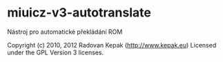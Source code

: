 miuicz-v3-autotranslate
=======================
Nástroj pro automatické překládání ROM

Copyright (c) 2010, 2012 Radovan Kepak (http://www.kepak.eu)
Licensed under the GPL Version 3 licenses.